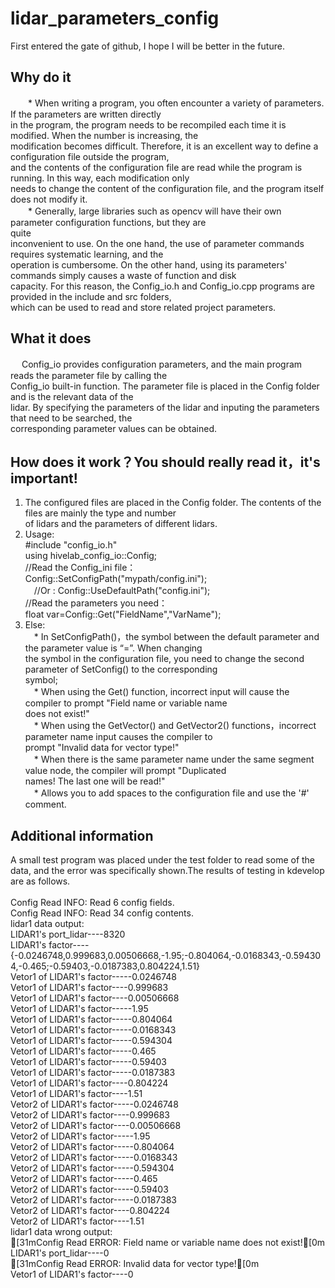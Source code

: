 # lidar_parameters_config
First entered the gate of github, I hope I will be better in the future.
## Why do it
　　* When writing a program, you often encounter a variety of parameters. If the parameters are written directly<br>
in the program, the program needs to be recompiled each time it is modified. When the number is increasing, the<br>
modification becomes difficult. Therefore, it is an excellent way to define a configuration file outside the program,<br>
and the contents of the configuration file are read while the program is running. In this way, each modification only <br>
needs to change the content of the configuration file, and the program itself does not modify it.<br>
　　* Generally, large libraries such as opencv will have their own parameter configuration functions, but they are<br>
quite<br> inconvenient to use. On the one hand, the use of parameter commands requires systematic learning, and the<br>
operation is cumbersome. On the other hand, using its parameters' commands simply causes a waste of function and disk<br>
capacity. For this reason, the Config_io.h and Config_io.cpp programs are provided in the include and src folders,<br>
which can be used to read and store related project parameters.<br>
## What it does
　   Config_io provides configuration parameters, and the main program reads the parameter file by calling the<br>
Config_io built-in function. The parameter file is placed in the Config folder and is the relevant data of the<br>
lidar. By specifying the parameters of the lidar and inputing the parameters that need to be searched, the <br>
corresponding parameter values can be obtained.<br>
## How does it work？You should really read it，it's important! 
1. The configured files are placed in the Config folder. The contents of the files are mainly the type and number<br>
of lidars and the parameters of different lidars.<br>
2. Usage:<br>
 #include "config_io.h" <br>
 using hivelab_config_io::Config; <br>
//Read the Config_ini file： <br>
 Config::SetConfigPath("mypath/config.ini"); <br>
　//Or : Config::UseDefaultPath("config.ini"); <br>
//Read the parameters you need： <br>
 float var=Config::Get("FieldName","VarName"); <br>
3. Else:<br>
　* In SetConfigPath()，the symbol between the default parameter and the parameter value is “=”. When changing<br>
the symbol in the configuration file, you need to change the second parameter of SetConfig() to the corresponding<br>
symbol;<br>
　* When using the Get() function, incorrect input will cause the compiler to prompt "Field name or variable name<br>
does not exist!"<br>
　* When using the GetVector() and GetVector2() functions，incorrect parameter name input causes the compiler to<br>
prompt "Invalid data for vector type!"<br>
　* When there is the same parameter name under the same segment value node, the compiler will prompt "Duplicated<br>
names! The last one will be read!"<br>
　* Allows you to add spaces to the configuration file and use the '#' comment.<br>
 
## Additional information
A small test program was placed under the test folder to  read some of the data, and the error was specifically shown.The 
results of testing in kdevelop are as follows.<br>
<br>
Config Read INFO: Read 6 config fields.<br>
Config Read INFO: Read 34 config contents.<br>
lidar1 data output:<br>
LIDAR1's port_lidar----8320<br>
LIDAR1's factor----{-0.0246748,0.999683,0.00506668,-1.95;-0.804064,-0.0168343,-0.594304,-0.465;-0.59403,-0.0187383,0.804224,1.51}<br>
Vetor1 of LIDAR1's factor-----0.0246748<br>
Vetor1 of LIDAR1's factor----0.999683<br>
Vetor1 of LIDAR1's factor----0.00506668<br>
Vetor1 of LIDAR1's factor-----1.95<br>
Vetor1 of LIDAR1's factor-----0.804064<br>
Vetor1 of LIDAR1's factor-----0.0168343<br>
Vetor1 of LIDAR1's factor-----0.594304<br>
Vetor1 of LIDAR1's factor-----0.465<br>
Vetor1 of LIDAR1's factor-----0.59403<br>
Vetor1 of LIDAR1's factor-----0.0187383<br>
Vetor1 of LIDAR1's factor----0.804224<br>
Vetor1 of LIDAR1's factor----1.51<br>
Vetor2 of LIDAR1's factor-----0.0246748<br>
Vetor2 of LIDAR1's factor----0.999683<br>
Vetor2 of LIDAR1's factor----0.00506668<br>
Vetor2 of LIDAR1's factor-----1.95<br>
Vetor2 of LIDAR1's factor-----0.804064<br>
Vetor2 of LIDAR1's factor-----0.0168343<br>
Vetor2 of LIDAR1's factor-----0.594304<br>
Vetor2 of LIDAR1's factor-----0.465<br>
Vetor2 of LIDAR1's factor-----0.59403<br>
Vetor2 of LIDAR1's factor-----0.0187383<br>
Vetor2 of LIDAR1's factor----0.804224<br>
Vetor2 of LIDAR1's factor----1.51<br>
lidar1 data wrong output:<br>
[31mConfig Read ERROR: Field name or variable name does not exist![0m<br>
LIDAR1's port_lidar----0<br>
[31mConfig Read ERROR: Invalid data for vector type![0m<br>
Vetor1 of LIDAR1's factor----0
